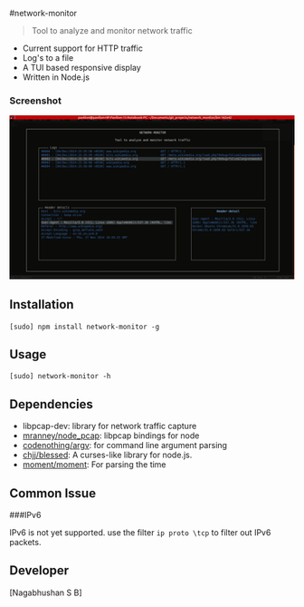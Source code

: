#network-monitor

> Tool to analyze and monitor network traffic

- Current support for HTTP traffic
- Log's to a file
- A TUI based responsive display
- Written in Node.js

### Screenshot

![Screenshot](docs/screenshot.png)

## Installation

```
[sudo] npm install network-monitor -g
```

## Usage

```
[sudo] network-monitor -h
```

## Dependencies

- libpcap-dev: library for network traffic capture
- [mranney/node_pcap](https://github.com/mranney/node_pcap): libpcap bindings for node
- [codenothing/argv](https://github.com/codenothing/argv): for command line argument parsing
- [chjj/blessed](https://github.com/chjj/blessed): A curses-like library for node.js.
- [moment/moment](https://github.com/moment/moment): For parsing the time

## Common Issue

###IPv6

IPv6 is not yet supported. use the filter `ip proto \tcp` to filter out IPv6 packets.

## Developer
[Nagabhushan S B]
